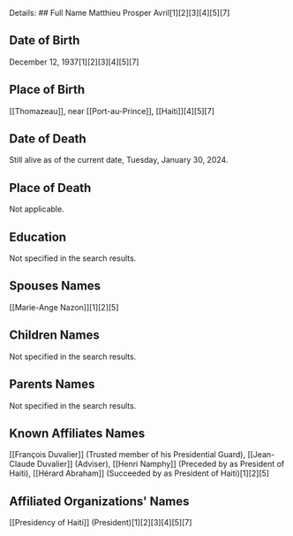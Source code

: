 Details: ## Full Name
Matthieu Prosper Avril[1][2][3][4][5][7]

## Date of Birth
December 12, 1937[1][2][3][4][5][7]

## Place of Birth
[[Thomazeau]], near [[Port-au-Prince]], [[Haiti]][4][5][7]

## Date of Death
Still alive as of the current date, Tuesday, January 30, 2024.

## Place of Death
Not applicable.

## Education
Not specified in the search results.

## Spouses Names
[[Marie-Ange Nazon]][1][2][5]

## Children Names
Not specified in the search results.

## Parents Names
Not specified in the search results.

## Known Affiliates Names
[[François Duvalier]] (Trusted member of his Presidential Guard),
[[Jean-Claude Duvalier]] (Adviser),
[[Henri Namphy]] (Preceded by as President of Haiti),
[[Hérard Abraham]] (Succeeded by as President of Haiti)[1][2][5]

## Affiliated Organizations' Names
[[Presidency of Haiti]] (President)[1][2][3][4][5][7]


